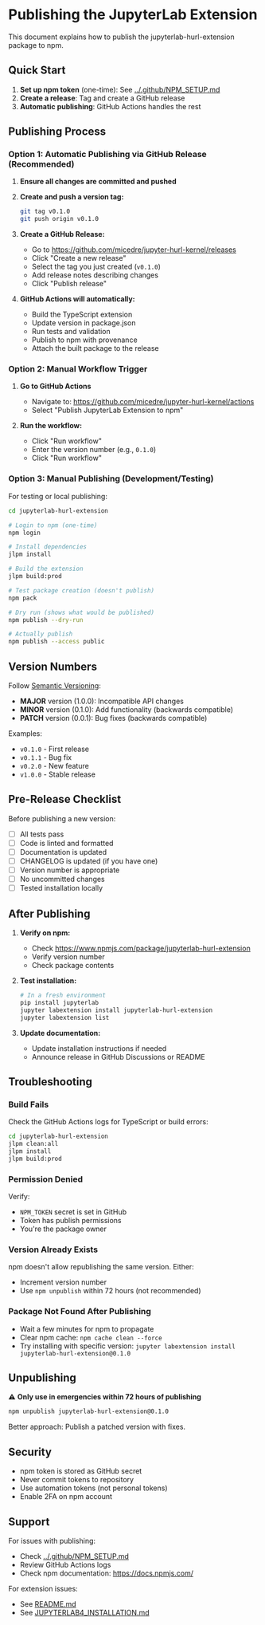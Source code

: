 # Publishing the JupyterLab Extension

This document explains how to publish the jupyterlab-hurl-extension package to npm.

## Quick Start

1. **Set up npm token** (one-time): See [../.github/NPM_SETUP.md](../.github/NPM_SETUP.md)
2. **Create a release**: Tag and create a GitHub release
3. **Automatic publishing**: GitHub Actions handles the rest

## Publishing Process

### Option 1: Automatic Publishing via GitHub Release (Recommended)

1. **Ensure all changes are committed and pushed**

2. **Create and push a version tag:**
   ```bash
   git tag v0.1.0
   git push origin v0.1.0
   ```

3. **Create a GitHub Release:**
   - Go to https://github.com/micedre/jupyter-hurl-kernel/releases
   - Click "Create a new release"
   - Select the tag you just created (`v0.1.0`)
   - Add release notes describing changes
   - Click "Publish release"

4. **GitHub Actions will automatically:**
   - Build the TypeScript extension
   - Update version in package.json
   - Run tests and validation
   - Publish to npm with provenance
   - Attach the built package to the release

### Option 2: Manual Workflow Trigger

1. **Go to GitHub Actions**
   - Navigate to: https://github.com/micedre/jupyter-hurl-kernel/actions
   - Select "Publish JupyterLab Extension to npm"

2. **Run the workflow:**
   - Click "Run workflow"
   - Enter the version number (e.g., `0.1.0`)
   - Click "Run workflow"

### Option 3: Manual Publishing (Development/Testing)

For testing or local publishing:

```bash
cd jupyterlab-hurl-extension

# Login to npm (one-time)
npm login

# Install dependencies
jlpm install

# Build the extension
jlpm build:prod

# Test package creation (doesn't publish)
npm pack

# Dry run (shows what would be published)
npm publish --dry-run

# Actually publish
npm publish --access public
```

## Version Numbers

Follow [Semantic Versioning](https://semver.org/):

- **MAJOR** version (1.0.0): Incompatible API changes
- **MINOR** version (0.1.0): Add functionality (backwards compatible)
- **PATCH** version (0.0.1): Bug fixes (backwards compatible)

Examples:
- `v0.1.0` - First release
- `v0.1.1` - Bug fix
- `v0.2.0` - New feature
- `v1.0.0` - Stable release

## Pre-Release Checklist

Before publishing a new version:

- [ ] All tests pass
- [ ] Code is linted and formatted
- [ ] Documentation is updated
- [ ] CHANGELOG is updated (if you have one)
- [ ] Version number is appropriate
- [ ] No uncommitted changes
- [ ] Tested installation locally

## After Publishing

1. **Verify on npm:**
   - Check https://www.npmjs.com/package/jupyterlab-hurl-extension
   - Verify version number
   - Check package contents

2. **Test installation:**
   ```bash
   # In a fresh environment
   pip install jupyterlab
   jupyter labextension install jupyterlab-hurl-extension
   jupyter labextension list
   ```

3. **Update documentation:**
   - Update installation instructions if needed
   - Announce release in GitHub Discussions or README

## Troubleshooting

### Build Fails

Check the GitHub Actions logs for TypeScript or build errors:
```bash
cd jupyterlab-hurl-extension
jlpm clean:all
jlpm install
jlpm build:prod
```

### Permission Denied

Verify:
- `NPM_TOKEN` secret is set in GitHub
- Token has publish permissions
- You're the package owner

### Version Already Exists

npm doesn't allow republishing the same version. Either:
- Increment version number
- Use `npm unpublish` within 72 hours (not recommended)

### Package Not Found After Publishing

- Wait a few minutes for npm to propagate
- Clear npm cache: `npm cache clean --force`
- Try installing with specific version: `jupyter labextension install jupyterlab-hurl-extension@0.1.0`

## Unpublishing

⚠️ **Only use in emergencies within 72 hours of publishing**

```bash
npm unpublish jupyterlab-hurl-extension@0.1.0
```

Better approach: Publish a patched version with fixes.

## Security

- npm token is stored as GitHub secret
- Never commit tokens to repository
- Use automation tokens (not personal tokens)
- Enable 2FA on npm account

## Support

For issues with publishing:
- Check [../.github/NPM_SETUP.md](../.github/NPM_SETUP.md)
- Review GitHub Actions logs
- Check npm documentation: https://docs.npmjs.com/

For extension issues:
- See [README.md](README.md)
- See [JUPYTERLAB4_INSTALLATION.md](../JUPYTERLAB4_INSTALLATION.md)
